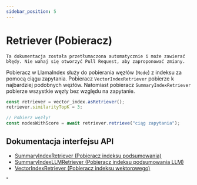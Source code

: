 ```yaml
---
sidebar_position: 5
---
```


# Retriever (Pobieracz)

`Ta dokumentacja została przetłumaczona automatycznie i może zawierać błędy. Nie wahaj się otworzyć Pull Request, aby zaproponować zmiany.`

Pobieracz w LlamaIndex służy do pobierania węzłów (`Node`) z indeksu za pomocą ciągu zapytania. Pobieracz `VectorIndexRetriever` pobierze k najbardziej podobnych węzłów. Natomiast pobieracz `SummaryIndexRetriever` pobierze wszystkie węzły bez względu na zapytanie.

```typescript
const retriever = vector_index.asRetriever();
retriever.similarityTopK = 3;

// Pobierz węzły!
const nodesWithScore = await retriever.retrieve("ciąg zapytania");
```

## Dokumentacja interfejsu API

- [SummaryIndexRetriever (Pobieracz indeksu podsumowania)](../../api/classes/SummaryIndexRetriever.md)
- [SummaryIndexLLMRetriever (Pobieracz indeksu podsumowania LLM)](../../api/classes/SummaryIndexLLMRetriever.md)
- [VectorIndexRetriever (Pobieracz indeksu wektorowego)](../../api/classes/VectorIndexRetriever.md)

"
